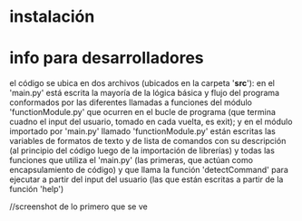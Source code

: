 # instalación


# info para desarrolladores

el código se ubica en dos archivos (ubicados en la carpeta '**src**'): en el 'main.py' está escrita la mayoría de la lógica básica y flujo del programa conformados por las diferentes llamadas a funciones del módulo 'functionModule.py' que ocurren en el bucle de programa (que termina cuadno el input del usuario, tomado en cada vuelta, es exit); y en el módulo importado por 'main.py' llamado 'functionModule.py' están escritas las variables de formatos de texto y de lista de comandos con su descripción (al principio del código luego de la importación de librerías) y todas las funciones que utiliza el 'main.py' (las primeras, que actúan como encapsulamiento de código) y que llama la función 'detectCommand' para ejecutar a partir del input del usuario (las que están escritas a partir de la función 'help')

//screenshot de lo primero que se ve
